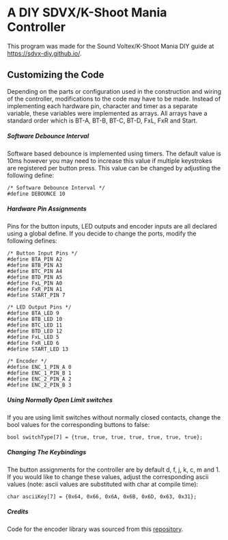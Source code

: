 # A DIY SDVX/K-Shoot Mania Controller

This program was made for the Sound Voltex/K-Shoot Mania DIY guide at https://sdvx-diy.github.io/.

## Customizing the Code
Depending on the parts or configuration used in the construction and wiring of the controller, modifications to the code may have to be made. Instead of implementing each hardware pin, character and timer as a separate variable, these variables were implemented as arrays. All arrays have a standard order which is BT-A, BT-B, BT-C, BT-D, FxL, FxR and Start.

##### Software Debounce Interval
Software based debounce is implemented using timers. The default value is 10ms however you may need to increase this value if multiple keystrokes are registered per button press. This value can be changed by adjusting the following define:
```
/* Software Debounce Interval */
#define DEBOUNCE 10
```

##### Hardware Pin Assignments
Pins for the button inputs, LED outputs and encoder inputs are all declared using a global define. If you decide to change the ports, modify the following defines:
```
/* Button Input Pins */
#define BTA_PIN A2
#define BTB_PIN A3
#define BTC_PIN A4
#define BTD_PIN A5
#define FxL_PIN A0
#define FxR_PIN A1
#define START_PIN 7

/* LED Output Pins */
#define BTA_LED 9
#define BTB_LED 10
#define BTC_LED 11
#define BTD_LED 12
#define FxL_LED 5
#define FxR_LED 6
#define START_LED 13

/* Encoder */
#define ENC_1_PIN_A 0
#define ENC_1_PIN_B 1
#define ENC_2_PIN_A 2
#define ENC_2_PIN_B 3
```

##### Using Normally Open Limit switches
If you are using limit switches without normally closed contacts, change the bool values for the corresponding buttons to false:
```
bool switchType[7] = {true, true, true, true, true, true, true};
```

##### Changing The Keybindings
The button assignments for the controller are by default d, f, j, k, c, m and 1. If you would like to change these values, adjust the corresponding ascii values (note: ascii values are substituted with char at compile time):
```
char asciiKey[7] = {0x64, 0x66, 0x6A, 0x6B, 0x6D, 0x63, 0x31};
```

##### Credits
Code for the encoder library was sourced from this [repository](https://github.com/PaulStoffregen/Encoder).
